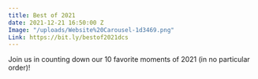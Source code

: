 ```yaml
---
title: Best of 2021
date: 2021-12-21 16:50:00 Z
Image: "/uploads/Website%20Carousel-1d3469.png"
Link: https://bit.ly/bestof2021dcs
---
```


Join us in counting down our 10 favorite moments of 2021 (in no particular order)!


